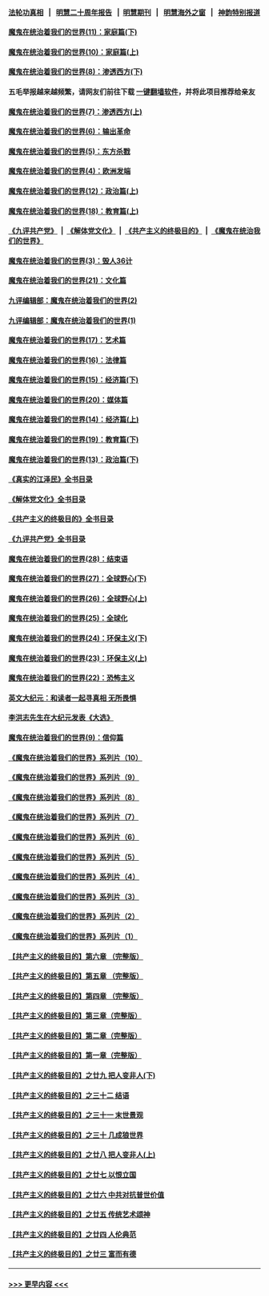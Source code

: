 #### [法轮功真相](https://github.com/gfw-breaker/truth/blob/master/README.md?t=0) &nbsp;&nbsp;|&nbsp;&nbsp; [明慧二十周年报告](https://github.com/gfw-breaker/mh-reports/blob/master/README.md?t=0) &nbsp;&nbsp;|&nbsp;&nbsp;[明慧期刊](https://github.com/gfw-breaker/mh-qikan) &nbsp;&nbsp;|&nbsp;&nbsp; [明慧海外之窗](https://github.com/gfw-breaker/mh-news/blob/master/README.md?t=0) &nbsp;&nbsp;|&nbsp;&nbsp; [神韵特别报道](https://github.com/gfw-breaker/mh-news/blob/master/shenyun.md?t=0)
#### [魔鬼在统治着我们的世界(11)：家庭篇(下)](../pages/nsc422/n10440961.md?t=12111550) 
#### [魔鬼在统治着我们的世界(10)：家庭篇(上)](../pages/nsc422/n10435448.md?t=12111550) 
#### [魔鬼在统治着我们的世界(8)：渗透西方(下)](../pages/nsc422/n10429603.md?t=12111550) 
#### 五毛举报越来越频繁，请网友们前往下载 [一键翻墙软件](https://github.com/gfw-breaker/ssr-accounts)，并将此项目推荐给亲友
#### [魔鬼在统治着我们的世界(7)：渗透西方(上)](../pages/nsc422/n10426013.md?t=12111550) 
#### [魔鬼在统治着我们的世界(6)：输出革命](../pages/nsc422/n10421536.md?t=12111550) 
#### [魔鬼在统治着我们的世界(5)：东方杀戮](../pages/nsc422/n10417707.md?t=12111550) 
#### [魔鬼在统治着我们的世界(4)：欧洲发端](../pages/nsc422/n10414890.md?t=12111550) 
#### [魔鬼在统治着我们的世界(12)：政治篇(上)](../pages/nsc422/n10444576.md?t=12111550) 
#### [魔鬼在统治着我们的世界(18)：教育篇(上)](../pages/nsc422/n10526970.md?t=12111550) 
#### [《九评共产党》](https://github.com/begood0513/9ping.md/blob/master/README.md) &nbsp;|&nbsp; [《解体党文化》](../../../../jtdwh.md/blob/master/README.md)  &nbsp;|&nbsp; [《共产主义的终极目的》](../../../../gczydzjmd.md/blob/master/README.md) &nbsp;|&nbsp; [《魔鬼在统治我们的世界》](../../../../mgztzwmdsj.md/blob/master/README.md) 
#### [魔鬼在统治着我们的世界(3)：毁人36计](../pages/nsc422/n10411583.md?t=12111550) 
#### [魔鬼在统治着我们的世界(21)：文化篇](../pages/nsc422/n10597706.md?t=12111550) 
#### [九评编辑部：魔鬼在统治着我们的世界(2)](../pages/nsc422/n10410036.md?t=12111550) 
#### [九评编辑部：魔鬼在统治着我们的世界(1)](../pages/nsc422/n10406825.md?t=12111550) 
#### [魔鬼在统治着我们的世界(17)：艺术篇](../pages/nsc422/n10499093.md?t=12111550) 
#### [魔鬼在统治着我们的世界(16)：法律篇](../pages/nsc422/n10485969.md?t=12111550) 
#### [魔鬼在统治着我们的世界(15)：经济篇(下)](../pages/nsc422/n10469975.md?t=12111550) 
#### [魔鬼在统治着我们的世界(20)：媒体篇](../pages/nsc422/n10586579.md?t=12111550) 
#### [魔鬼在统治着我们的世界(14)：经济篇(上)](../pages/nsc422/n10457370.md?t=12111550) 
#### [魔鬼在统治着我们的世界(19)：教育篇(下)](../pages/nsc422/n10564808.md?t=12111550) 
#### [魔鬼在统治着我们的世界(13)：政治篇(下)](../pages/nsc422/n10448270.md?t=12111550) 
#### [《真实的江泽民》全书目录](../pages/nsc422/n13721399.md?t=12111550) 
#### [《解体党文化》全书目录](../pages/nsc422/n13721157.md?t=12111550) 
#### [《共产主义的终极目的》全书目录](../pages/nsc422/n13721048.md?t=12111550) 
#### [《九评共产党》全书目录](../pages/nsc422/n13708085.md?t=12111550) 
#### [魔鬼在统治着我们的世界(28)：结束语](../pages/nsc422/n10936246.md?t=12111550) 
#### [魔鬼在统治着我们的世界(27)：全球野心(下)](../pages/nsc422/n10928319.md?t=12111550) 
#### [魔鬼在统治着我们的世界(26)：全球野心(上)](../pages/nsc422/n10900318.md?t=12111550) 
#### [魔鬼在统治着我们的世界(25)：全球化](../pages/nsc422/n10788205.md?t=12111550) 
#### [魔鬼在统治着我们的世界(24)：环保主义(下)](../pages/nsc422/n10695307.md?t=12111550) 
#### [魔鬼在统治着我们的世界(23)：环保主义(上)](../pages/nsc422/n10688613.md?t=12111550) 
#### [魔鬼在统治着我们的世界(22)：恐怖主义](../pages/nsc422/n10614727.md?t=12111550) 
#### [英文大纪元：和读者一起寻真相 无所畏惧](../pages/nsc422/n12542027.md?t=12111550) 
#### [李洪志先生在大纪元发表《大选》](../pages/nsc422/n12534746.md?t=12111550) 
#### [魔鬼在统治着我们的世界(9)：信仰篇](../pages/nsc422/n10432159.md?t=12111550) 
#### [《魔鬼在统治着我们的世界》系列片（10）](../pages/nsc422/n12292670.md?t=12111550) 
#### [《魔鬼在统治着我们的世界》系列片（9）](../pages/nsc422/n12290859.md?t=12111550) 
#### [《魔鬼在统治着我们的世界》系列片（8）](../pages/nsc422/n12287445.md?t=12111550) 
#### [《魔鬼在统治着我们的世界》系列片（7）](../pages/nsc422/n12283425.md?t=12111550) 
#### [《魔鬼在统治着我们的世界》系列片（6）](../pages/nsc422/n12282314.md?t=12111550) 
#### [《魔鬼在统治着我们的世界》系列片（5）](../pages/nsc422/n12281419.md?t=12111550) 
#### [《魔鬼在统治着我们的世界》系列片（4）](../pages/nsc422/n12274024.md?t=12111550) 
#### [《魔鬼在统治着我们的世界》系列片（3）](../pages/nsc422/n12271322.md?t=12111550) 
#### [《魔鬼在统治着我们的世界》系列片（2）](../pages/nsc422/n12269049.md?t=12111550) 
#### [《魔鬼在统治着我们的世界》系列片（1）](../pages/nsc422/n12267575.md?t=12111550) 
#### [【共产主义的终极目的】第六章 （完整版）](../pages/nsc422/n11428913.md?t=12111550) 
#### [【共产主义的终极目的】第五章 （完整版）](../pages/nsc422/n11428912.md?t=12111550) 
#### [【共产主义的终极目的】第四章 （完整版）](../pages/nsc422/n11428907.md?t=12111550) 
#### [【共产主义的终极目的】第三章（完整版）](../pages/nsc422/n11428848.md?t=12111550) 
#### [【共产主义的终极目的】第二章（完整版）](../pages/nsc422/n11428831.md?t=12111550) 
#### [【共产主义的终极目的】第一章（完整版）](../pages/nsc422/n11417651.md?t=12111550) 
#### [【共产主义的终极目的】之廿九 把人变非人(下)](../pages/nsc422/n11344140.md?t=12111550) 
#### [【共产主义的终极目的】之三十二 结语](../pages/nsc422/n11360535.md?t=12111550) 
#### [【共产主义的终极目的】之三十一 末世景观](../pages/nsc422/n11351129.md?t=12111550) 
#### [【共产主义的终极目的】之三十 几成狼世界](../pages/nsc422/n11348280.md?t=12111550) 
#### [【共产主义的终极目的】之廿八 把人变非人(上)](../pages/nsc422/n11340492.md?t=12111550) 
#### [【共产主义的终极目的】之廿七 以恨立国](../pages/nsc422/n11336944.md?t=12111550) 
#### [【共产主义的终极目的】之廿六 中共对抗普世价值](../pages/nsc422/n11324785.md?t=12111550) 
#### [【共产主义的终极目的】之廿五 传统艺术颂神](../pages/nsc422/n11296396.md?t=12111550) 
#### [【共产主义的终极目的】之廿四 人伦典范](../pages/nsc422/n11296397.md?t=12111550) 
#### [【共产主义的终极目的】之廿三 富而有德](../pages/nsc422/n11283598.md?t=12111550) 

----
#### [ >>> 更早内容 <<< ](../indexes/nsc422-earlier.md)
